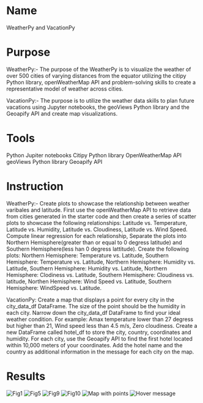 # Name
WeatherPy and VacationPy

# Purpose
WeatherPy:- The purpose of the WeatherPy is to visualize the weather of over 500 cities of varying distances from the equator utilizing the citipy Python library, openWeatherMap API and problem-solving skills to create a representative model of weather across cities.

VacationPy:- The purpose is to utilize the weather data skills to plan future vacations using Jupyter notebooks, the geoViews Python library and the Geoapify API and create map visualizations.

# Tools
Python
Jupiter notebooks
Citipy Python library
OpenWeatherMap API
geoViews Python library
Geoapify API

# Instruction
WeatherPy:- Create plots to showcase the relationship between weather varibales and latitude. First use the openWeatherMap API to retrieve data from cities generated in the starter code and then create a series of scatter plots to showcase the following relationships: Latitude vs. Temperature, Latitude vs. Humidity, Latitude vs. Cloudiness, Latitude vs. Wind Speed. Compute linear regression for each relationship, Separate the plots into Northern Hemisphere(greater than or equal to 0 degress latitude) and Southern Hemisphere(less han 0 degress lattitude). Create the following plots: Northern Hemisphere: Temperature vs. Latitude, Southern Hemisphere: Temperature vs. Latitude, Northern Hemisphere: Humidity vs. Latitude, Southern Hemisphere: Humidity vs. Latitude, Northern Hemisphere: Clodiness vs. Latitude, Southern Hemisphere: Cloudiness vs. latitude, Northen Hemisphere: Wind Speed vs. Latitude, Southern Hemisphere: WindSpeed vs. Latitude.

VacationPy: Create a map that displays a point for every city in the city_data_df DataFrame. The size of the point should be the humidity in each city. Narrow down the city_data_df DataFrame to find your ideal weather condition. For example: Amax temperature lower than 27 degress but higher than 21, Wind speed less than 4.5 m/s, Zero cloudiness. Create a new DataFrame called hotel_df to store the city, country, coordinates and humidity. For each city, use the Geoapify API to find the first hotel located within 10,000 meters of your coordinates. Add the hotel name and the country as additional information in the message for each city on the map.

# Results
![Fig1](https://user-images.githubusercontent.com/115572537/216932202-50967f8a-3178-4f28-97f3-9e2efeb51dc0.png)
![Fig5](https://user-images.githubusercontent.com/115572537/216932474-24881161-40d3-4a7e-bc91-925a2356f9e3.png)
![Fig9](https://user-images.githubusercontent.com/115572537/216932634-1c57c2e2-d1c6-4c62-a69d-b4fbab390d5e.png)
![Fig10](https://user-images.githubusercontent.com/115572537/216932710-214e538d-8065-42f9-9e30-85c325823b74.png)
![Map with points](https://user-images.githubusercontent.com/115572537/216935142-867e33e4-cd2b-495a-b502-7ec197bc809f.png)
![Hover message](https://user-images.githubusercontent.com/115572537/216935203-81f985ba-dfed-4fcc-8346-7bb442266583.png)
